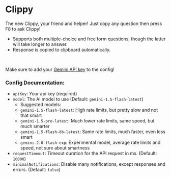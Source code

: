 # Clippy
The new Clippy, your friend and helper! Just copy any question then press F8 to ask Clippy!
- Supports both multiple-choice and free form questions, though the latter will take longer to answer.
- Response is copied to clipboard automatically.

<br>

Make sure to add your [Gemini API key](https://aistudio.google.com/app/apikey) to the config!

### Config Documentation:
- `apiKey`: Your api key (required)
- `model`: The AI model to use (Default: `gemini-1.5-flash-latest`)
  - Suggested models:
  - `gemini-1.5-flash-latest`: High rate limits, but pretty slow and not that smart
  - `gemini-1.5-pro-latest`: Much lower rate limits, same speed, but much smarter
  - `gemini-1.5-flash-8b-latest`: Same rate limits, much faster, even less smart
  - `gemini-2.0-flash-exp`: Experimental model, average rate limits and speed, not sure about smartness
- `requestTimeout`: Timeout duration for the API request in ms. (Default: `10000`)
- `minimalNotifications`: Disable many notifications, except responses and errors. (Default: `false`)